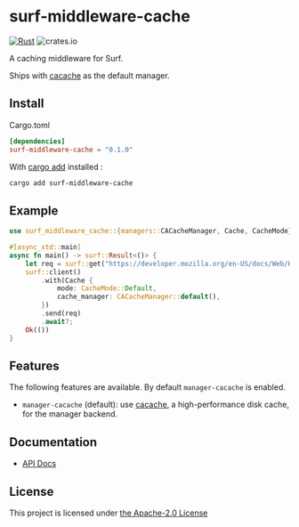 # surf-middleware-cache

[![Rust](https://github.com/06chaynes/surf-middleware-cache/actions/workflows/rust.yml/badge.svg)](https://github.com/06chaynes/surf-middleware-cache/actions/workflows/rust.yml) ![crates.io](https://img.shields.io/crates/v/surf-middleware-cache.svg)

A caching middleware for Surf.

Ships with [cacache](https://github.com/zkat/cacache-rs) as the default manager.

## Install

Cargo.toml

```toml
[dependencies]
surf-middleware-cache = "0.1.0"
```

With [cargo add](https://github.com/killercup/cargo-edit#Installation) installed :

```sh
cargo add surf-middleware-cache
```

## Example

```rust
use surf_middleware_cache::{managers::CACacheManager, Cache, CacheMode};

#[async_std::main]
async fn main() -> surf::Result<()> {
    let req = surf::get("https://developer.mozilla.org/en-US/docs/Web/HTTP/Caching");
    surf::client()
        .with(Cache {
            mode: CacheMode::Default,
            cache_manager: CACacheManager::default(),
        })
        .send(req)
        .await?;
    Ok(())
}
```

## Features

The following features are available. By default `manager-cacache` is enabled.

- `manager-cacache` (default): use [cacache](https://github.com/zkat/cacache-rs), a high-performance disk cache, for the manager backend.

## Documentation

- [API Docs](https://docs.rs/surf-middleware-cache)

## License

This project is licensed under [the Apache-2.0 License](LICENSE.md)
